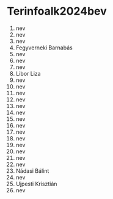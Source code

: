 # Terinfoalk2024bev

1. nev
2. nev
3. nev
4. Fegyverneki Barnabás 
5. nev
6. nev
7. nev
8. Libor Liza
9. nev
10. nev
11. nev
12. nev
13. nev
14. nev
15. nev
16. nev
17. nev
18. nev
19. nev
20. nev
21. nev
22. nev
23. Nádasi Bálint
24. nev
25. Ujpesti Krisztián
26. nev

